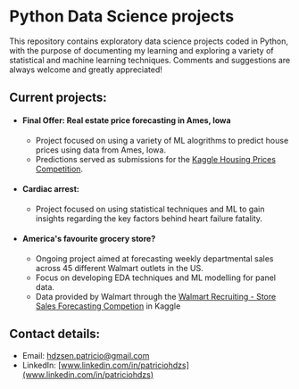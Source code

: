 # Python Data Science projects

This repository contains exploratory data science projects coded in Python, with the purpose of documenting my learning and exploring a variety of statistical and machine learning techniques. Comments and suggestions are always welcome and greatly appreciated!

## Current projects:

- #### Final Offer: Real estate price forecasting in Ames, Iowa

  - Project focused on using a variety of ML alogrithms to predict house prices using data from Ames, Iowa.
  - Predictions served as submissions for the [Kaggle Housing Prices Competition](https://www.kaggle.com/c/home-data-for-ml-course).

- #### Cardiac arrest: 
  - Project focused on using statistical techniques and ML to gain insights regarding the key factors behind heart failure fatality.
  
- #### America's favourite grocery store?
  - Ongoing project aimed at forecasting weekly departmental sales across 45 different Walmart outlets in the US.
  - Focus on developing EDA techniques and ML modelling for panel data.
  - Data provided by Walmart through the [Walmart Recruiting - Store Sales Forecasting Competion](https://www.kaggle.com/c/walmart-recruiting-store-sales-forecasting/data) in Kaggle

## Contact details:
- Email: hdzsen.patricio@gmail.com
- LinkedIn: [www.linkedin.com/in/patriciohdzs](www.linkedin.com/in/patriciohdzs)
